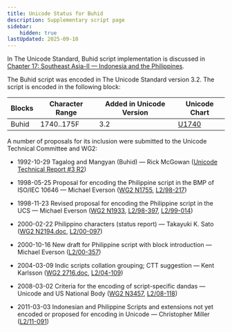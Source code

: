 ```yaml
---
title: Unicode Status for Buhid
description: Supplementary script page
sidebar:
    hidden: true
lastUpdated: 2025-09-10
---
```


In The Unicode Standard, Buhid script implementation is discussed in [Chapter 17: Southeast Asia-II — Indonesia and the Philippines](https://www.unicode.org/versions/latest/core-spec/chapter-17/#G26439).

[comment]: # (end of intro)

[comment]: # (start of blocks)

The Buhid script was encoded in The Unicode Standard version 3.2. The script is encoded in the following block:

| Blocks | Character Range | Added in Unicode Version | Unicode Chart |
| ------ | --------------- | ------------------------ | ------------- |
| Buhid | 1740..175F | 3.2 | [U1740](http://www.unicode.org/charts/PDF/U1740.pdf) |

[comment]: # (end of blocks)

[comment]: # (start of chars)



[comment]: # (end of chars)

[comment]: # (start of rest)

A number of proposals for its inclusion were submitted to the Unicode Technical Committee and WG2:

- 1992-10-29 Tagalog and Mangyan (Buhid) — Rick McGowan ([Unicode Technical Report #3 R2](http://www.unicode.org/reports/tr3-2/))

- 1998-05-25 Proposal for encoding the Philippine script in the BMP of ISO/IEC 10646 — Michael Everson ([WG2 N1755](https://www.unicode.org/wg2/docs/n1755.pdf), [L2/98-217](http://www.unicode.org/L2/L1998/98217.pdf))

- 1998-11-23 Revised proposal for encoding the Philippine script in the UCS — Michael Everson ([WG2 N1933](https://www.unicode.org/wg2/docs/n1933.pdf), [L2/98-397](http://www.unicode.org/L2/L1998/98397.pdf), [ L2/99-014](http://www.unicode.org/L2/L1999/n1933.pdf))

- 2000-02-22 Philippino characters (status report) — Takayuki K. Sato ([WG2 N2194.doc](https://www.unicode.org/wg2/docs/n2194.doc), [L2/00-097](http://www.unicode.org/cgi-bin/GetMatchingDocs.pl?L2/00-097))

- 2000-10-16 New draft for Philippine script with block introduction — Michael Everson ([L2/00-357](http://www.unicode.org/cgi-bin/GetMatchingDocs.pl?L2/00-357))

- 2004-03-09 Indic scripts collation grouping; CTT suggestion — Kent Karlsson ([WG2 2716.doc](https://www.unicode.org/wg2/docs/n2716.doc), [L2/04-109](http://www.unicode.org/cgi-bin/GetMatchingDocs.pl?L2/04-109))

- 2008-03-02 Criteria for the encoding of script-specific dandas — Unicode and US National Body ([WG2 N3457](https://www.unicode.org/wg2/docs/n3457.pdf), [L2/08-118](http://www.unicode.org/cgi-bin/GetMatchingDocs.pl?L2/08-118))

- 2011-03-03 Indonesian and Philippine Scripts and extensions not yet encoded or proposed for encoding in Unicode — Christopher Miller ([L2/11-091](http://www.unicode.org/cgi-bin/GetMatchingDocs.pl?L2/11-091))
